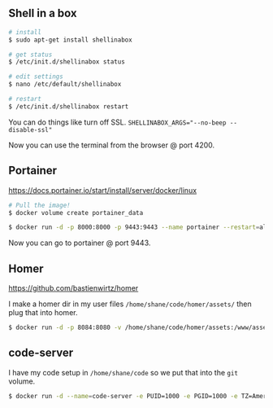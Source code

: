 

## Shell in a box

```sh
# install
$ sudo apt-get install shellinabox

# get status
$ /etc/init.d/shellinabox status

# edit settings
$ nano /etc/default/shellinabox

# restart
$ /etc/init.d/shellinabox restart
```

You can do things like turn off SSL. `SHELLINABOX_ARGS="--no-beep --disable-ssl"`

Now you can use the terminal from the browser @ port 4200.

## Portainer

https://docs.portainer.io/start/install/server/docker/linux

```sh
# Pull the image!
$ docker volume create portainer_data

$ docker run -d -p 8000:8000 -p 9443:9443 --name portainer --restart=always -v /var/run/docker.sock:/var/run/docker.sock -v portainer_data:/data portainer/portainer-ce:latest
```

Now you can go to portainer @ port 9443.

## Homer

https://github.com/bastienwirtz/homer

I make a homer dir in my user files `/home/shane/code/homer/assets/` then plug that into homer.

```sh
$ docker run -d -p 8084:8080 -v /home/shane/code/homer/assets:/www/assets --user 1000:1000 --restart=always --name homer  b4bz/homer:latest
```

## code-server

I have my code setup in `/home/shane/code` so we put that into the `git` volume.

```sh
$ docker run -d --name=code-server -e PUID=1000 -e PGID=1000 -e TZ=America/Los_Angeles -p 8443:8443 -v /home/shane/appdata/config:/config -v /home/shane/code:/git --restart unless-stopped lscr.io/linuxserver/code-server:latest
```
